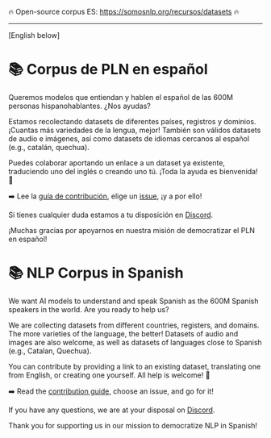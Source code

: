 🔥 Open-source corpus ES: https://somosnlp.org/recursos/datasets 🔥

---

[English below]

# 📚 Corpus de PLN en español

Queremos modelos que entiendan y hablen el español de las 600M personas hispanohablantes. ¿Nos ayudas?

Estamos recolectando datasets de diferentes países, registros y dominios. ¡Cuantas más variedades de la lengua, mejor! También son válidos datasets de audio e imágenes, así como datasets de idiomas cercanos al español (e.g., catalán, quechua).

Puedes colaborar aportando un enlace a un dataset ya existente, traduciendo uno del inglés o creando uno tú. ¡Toda la ayuda es bienvenida! 🚀

➡️ Lee la [guía de contribución](./CONTRIBUIR.md), elige un [issue](https://github.com/somosnlp/corpus-es/issues), ¡y a por ello!

Si tienes cualquier duda estamos a tu disposición en [Discord](https://discord.com/invite/my8w7JUxZR).

¡Muchas gracias por apoyarnos en nuestra misión de democratizar el PLN en español!

# 📚 NLP Corpus in Spanish

We want AI models to understand and speak Spanish as the 600M Spanish speakers in the world. Are you ready to help us?

We are collecting datasets from different countries, registers, and domains. The more varieties of the language, the better! Datasets of audio and images are also welcome, as well as datasets of languages close to Spanish (e.g., Catalan, Quechua).

You can contribute by providing a link to an existing dataset, translating one from English, or creating one yourself. All help is welcome! 🚀

➡️ Read the [contribution guide](CONTRIBUTING.md), choose an issue, and go for it!

If you have any questions, we are at your disposal on [Discord](https://discord.com/invite/my8w7JUxZR).

Thank you for supporting us in our mission to democratize NLP in Spanish!
